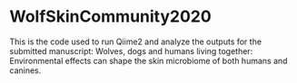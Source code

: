 # WolfSkinCommunity2020

This is the code used to run Qiime2 and analyze the outputs for the submitted 
manuscript: Wolves, dogs and humans living together: Environmental effects can shape 
the skin microbiome of both humans and canines.